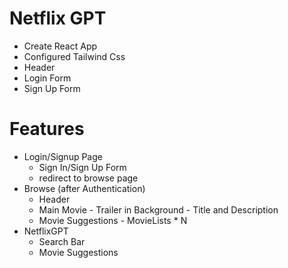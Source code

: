 # Netflix GPT

- Create React App
- Configured Tailwind Css
- Header
- Login Form
- Sign Up Form


# Features
- Login/Signup Page
    - Sign In/Sign Up Form
    - redirect to browse page
- Browse (after Authentication)
    - Header
    - Main Movie
            - Trailer in Background
            - Title and Description
    - Movie Suggestions
            - MovieLists * N
- NetflixGPT
    - Search Bar
    - Movie Suggestions